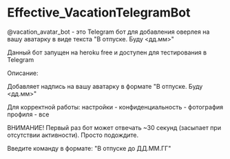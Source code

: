 # Effective_VacationTelegramBot

@vacation_avatar_bot - это Telegram бот для добавления оверлея на вашу аватарку в виде текста "В отпуске. Буду <дд.мм>"

Данный бот запущен на heroku free и доступен для тестирования в Telegram

Описание:

Добавляет надпись на вашу аватарку в формате "В отпуске. Буду <дд.мм>"

Для корректной работы:
настройки - конфиденциальность - фотография профиля - все

ВНИМАНИЕ! Первый раз бот может отвечать ~30 секунд (засыпает при отсутствии активности). Просто подождите.

Введите команду в формате:
"В отпуске до ДД.ММ.ГГ"